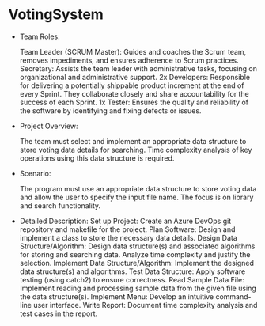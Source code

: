 # VotingSystem

- Team Roles:
  
  Team Leader (SCRUM Master): Guides and coaches the Scrum team, removes impediments, and ensures adherence to Scrum practices.
  Secretary: Assists the team leader with administrative tasks, focusing on organizational and administrative support.
  2x Developers: Responsible for delivering a potentially shippable product increment at the end of every Sprint. They collaborate closely and share accountability for the success of each Sprint.
  1x Tester: Ensures the quality and reliability of the software by identifying and fixing defects or issues.
  
- Project Overview:
  
  The team must select and implement an appropriate data structure to store voting data details for searching.
  Time complexity analysis of key operations using this data structure is required.
  
- Scenario:
  
  The program must use an appropriate data structure to store voting data and allow the user to specify the input file name. The focus is on library and search functionality.
- Detailed Description:
  Set up Project: Create an Azure DevOps git repository and makefile for the project.
  Plan Software: Design and implement a class to store the necessary data details.
  Design Data Structure/Algorithm: Design data structure(s) and associated algorithms for storing and searching data. Analyze time complexity and justify the selection.
  Implement Data Structure/Algorithm: Implement the designed data structure(s) and algorithms.
  Test Data Structure: Apply software testing (using catch2) to ensure correctness.
  Read Sample Data File: Implement reading and processing sample data from the given file using the data structure(s).
  Implement Menu: Develop an intuitive command-line user interface.
  Write Report: Document time complexity analysis and test cases in the report.

